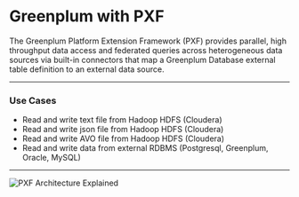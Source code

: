 # Greenplum with PXF

The Greenplum Platform Extension Framework (PXF) provides parallel, high throughput data access and federated queries across heterogeneous data sources via built-in connectors that map a Greenplum Database external table definition to an external data source.

---

### Use Cases

- Read and write text file from Hadoop HDFS (Cloudera)
- Read and write json file from Hadoop HDFS (Cloudera)
- Read and write AVO file from Hadoop HDFS (Cloudera)
- Read and write data from external RDBMS (Postgresql, Greenplum, Oracle, MySQL)
---

![PXF Architecture Explained](https://gpdb.docs.pivotal.io/5140/pxf/graphics/pxfarch.png)
